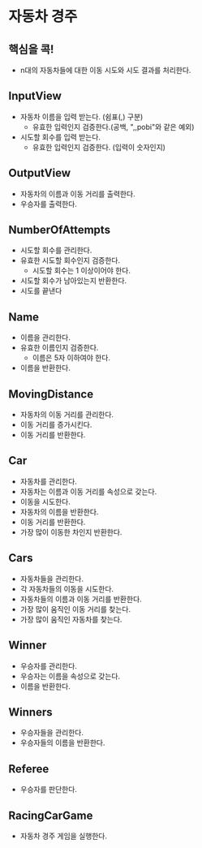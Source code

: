 # 자동차 경주

## 핵심을 콕!

- n대의 자동차들에 대한 이동 시도와 시도 결과를 처리한다.

## InputView

- 자동차 이름을 입력 받는다. (쉼표(,) 구분)
  - 유효한 입력인지 검증한다.(공백, ",,pobi"와 같은 예외)
- 시도할 회수를 입력 받는다.
  - 유효한 입력인지 검증한다. (입력이 숫자인지)

## OutputView
- 자동차의 이름과 이동 거리를 출력한다.
- 우승자를 출력한다.

## NumberOfAttempts
- 시도할 회수를 관리한다.
- 유효한 시도할 회수인지 검증한다.
  - 시도할 회수는 1 이상이어야 한다.
- 시도할 회수가 남아있는지 반환한다.
- 시도를 끝낸다

## Name
- 이름을 관리한다.
- 유효한 이름인지 검증한다. 
  - 이름은 5자 이하여야 한다.
- 이름을 반환한다.

## MovingDistance
- 자동차의 이동 거리를 관리한다.
- 이동 거리를 증가시킨다.
- 이동 거리를 반환한다.

## Car
- 자동차를 관리한다.
- 자동차는 이름과 이동 거리를 속성으로 갖는다.
- 이동을 시도한다.
- 자동차의 이름을 반환한다.
- 이동 거리를 반환한다.
- 가장 많이 이동한 차인지 반환한다.

## Cars
- 자동차들을 관리한다.
- 각 자동차들의 이동을 시도한다.
- 자동차들의 이름과 이동 거리를 반환한다.
- 가장 많이 움직인 이동 거리를 찾는다.
- 가장 많이 움직인 자동차를 찾는다.

## Winner
- 우승자를 관리한다.
- 우승자는 이름을 속성으로 갖는다.
- 이름을 반환한다.

## Winners
- 우승자들을 관리한다.
- 우승자들의 이름을 반환한다.

## Referee
- 우승자를 판단한다.

## RacingCarGame
- 자동차 경주 게임을 실행한다.